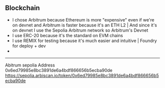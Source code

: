 ## Blockchain
* I chose Arbitrum because Ethereum is more "expensive" even if we're on devnet and Arbitrum is faster because it's an ETH L2 | And since it's on devnet I use the Sepolia Arbitrum network so Arbitrum's Devnet
* I use ERC-20 because it's the standard on EVM chains
* I use REMIX for testing because it's much easier and intuitive | Foundry for deploy + dev
* 
---
Abitrum sepolia
Address 0x6ed79985e8bc3891de6a4bdf866656b5ecba90de
https://sepolia.arbiscan.io/token/0x6ed79985e8bc3891de6a4bdf866656b5ecba90de